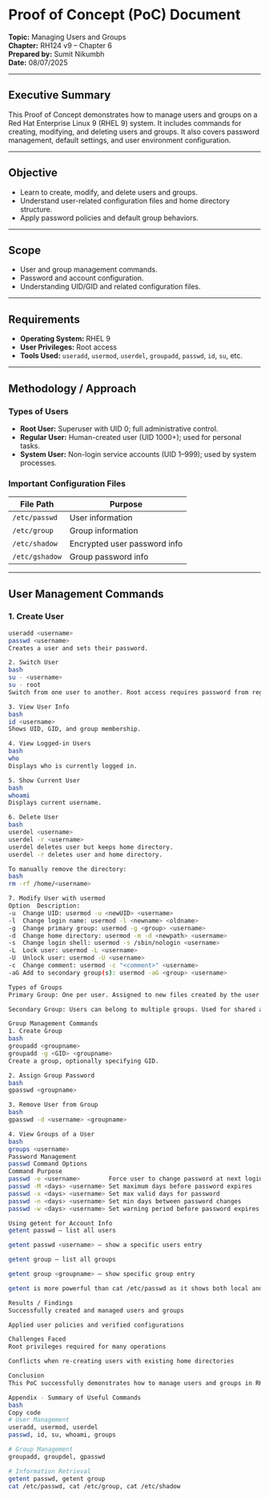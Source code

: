 # Proof of Concept (PoC) Document

**Topic:** Managing Users and Groups  
**Chapter:** RH124 v9 – Chapter 6  
**Prepared by:** Sumit Nikumbh  
**Date:** 08/07/2025  

---

## Executive Summary

This Proof of Concept demonstrates how to manage users and groups on a Red Hat Enterprise Linux 9 (RHEL 9) system. It includes commands for creating, modifying, and deleting users and groups. It also covers password management, default settings, and user environment configuration.

---

## Objective

- Learn to create, modify, and delete users and groups.  
- Understand user-related configuration files and home directory structure.  
- Apply password policies and default group behaviors.

---

## Scope

- User and group management commands.  
- Password and account configuration.  
- Understanding UID/GID and related configuration files.

---

## Requirements

- **Operating System:** RHEL 9  
- **User Privileges:** Root access  
- **Tools Used:** `useradd`, `usermod`, `userdel`, `groupadd`, `passwd`, `id`, `su`, etc.

---

## Methodology / Approach

### Types of Users

- **Root User:** Superuser with UID 0; full administrative control.  
- **Regular User:** Human-created user (UID 1000+); used for personal tasks.  
- **System User:** Non-login service accounts (UID 1–999); used by system processes.

### Important Configuration Files

| File Path          | Purpose                         |
|--------------------|----------------------------------|
| `/etc/passwd`      | User information                |
| `/etc/group`       | Group information               |
| `/etc/shadow`      | Encrypted user password info    |
| `/etc/gshadow`     | Group password info             |

---

## User Management Commands

### 1. Create User

```bash
useradd <username>
passwd <username>
Creates a user and sets their password.

2. Switch User
bash
su - <username>
su - root
Switch from one user to another. Root access requires password from regular user.

3. View User Info
bash
id <username>
Shows UID, GID, and group membership.

4. View Logged-in Users
bash
who
Displays who is currently logged in.

5. Show Current User
bash
whoami
Displays current username.

6. Delete User
bash
userdel <username>
userdel -r <username>
userdel deletes user but keeps home directory.
userdel -r deletes user and home directory.

To manually remove the directory:
bash
rm -rf /home/<username>

7. Modify User with usermod
Option	Description:
-u	Change UID: usermod -u <newUID> <username>
-l	Change login name: usermod -l <newname> <oldname>
-g	Change primary group: usermod -g <group> <username>
-d	Change home directory: usermod -m -d <newpath> <username>
-s	Change login shell: usermod -s /sbin/nologin <username>
-L	Lock user: usermod -L <username>
-U	Unlock user: usermod -U <username>
-c	Change comment: usermod -c "<comment>" <username>
-aG	Add to secondary group(s): usermod -aG <group> <username>

Types of Groups
Primary Group: One per user. Assigned to new files created by the user.

Secondary Group: Users can belong to multiple groups. Used for shared access and permissions.

Group Management Commands
1. Create Group
bash
groupadd <groupname>
groupadd -g <GID> <groupname>
Create a group, optionally specifying GID.

2. Assign Group Password
bash
gpasswd <groupname>

3. Remove User from Group
bash
gpasswd -d <username> <groupname>

4. View Groups of a User
bash
groups <username>
Password Management
passwd Command Options
Command	Purpose
passwd -e <username>	    Force user to change password at next login
passwd -M <days> <username>	Set maximum days before password expires
passwd -x <days> <username>	Set max valid days for password
passwd -n <days> <username>	Set min days between password changes
passwd -w <days> <username>	Set warning period before password expires

Using getent for Account Info
getent passwd — list all users

getent passwd <username> — show a specific users entry

getent group — list all groups

getent group <groupname> — show specific group entry

getent is more powerful than cat /etc/passwd as it shows both local and remote users if configured.

Results / Findings
Successfully created and managed users and groups

Applied user policies and verified configurations

Challenges Faced
Root privileges required for many operations

Conflicts when re-creating users with existing home directories

Conclusion
This PoC successfully demonstrates how to manage users and groups in RHEL 9. It provides essential knowledge for Linux system administration related to access control and user environment management.

Appendix - Summary of Useful Commands
bash
Copy code
# User Management
useradd, usermod, userdel
passwd, id, su, whoami, groups

# Group Management
groupadd, groupdel, gpasswd

# Information Retrieval
getent passwd, getent group
cat /etc/passwd, cat /etc/group, cat /etc/shadow